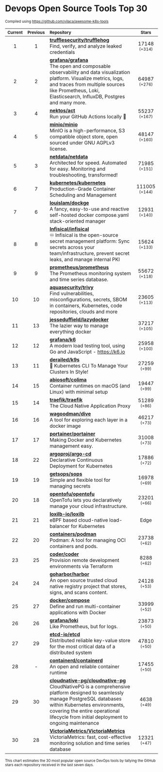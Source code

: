 # Devops Open Source Tools Top 30
<sup>Compiled using https://github.com/vilaca/awesome-k8s-tools</sup>
<div align="center">

|<sub>Current</sub>|<sub>Previous</sub>|<sub>Repository</sub>|<sub>Stars</sub>|
|:---:|:---:|:---|:---:|
|1|1|[**trufflesecurity/trufflehog**](https://github.com/trufflesecurity/trufflehog)<br/>Find, verify, and analyze leaked credentials|17148 <sup>(+314)</sup>|
|2|2|[**grafana/grafana**](https://github.com/grafana/grafana)<br/>The open and composable observability and data visualization platform. Visualize metrics, logs, and traces from multiple sources like Prometheus, Loki, Elasticsearch, InfluxDB, Postgres and many more. |64987 <sup>(+276)</sup>|
|3|4|[**nektos/act**](https://github.com/nektos/act)<br/>Run your GitHub Actions locally 🚀|55237 <sup>(+167)</sup>|
|4|5|[**minio/minio**](https://github.com/minio/minio)<br/>MinIO is a high-performance, S3 compatible object store, open sourced under GNU AGPLv3 license.|48147 <sup>(+160)</sup>|
|5|3|[**netdata/netdata**](https://github.com/netdata/netdata)<br/>Architected for speed. Automated for easy. Monitoring and troubleshooting, transformed!|71985 <sup>(+151)</sup>|
|6|7|[**kubernetes/kubernetes**](https://github.com/kubernetes/kubernetes)<br/>Production-Grade Container Scheduling and Management|111005 <sup>(+144)</sup>|
|7|6|[**louislam/dockge**](https://github.com/louislam/dockge)<br/>A fancy, easy-to-use and reactive self-hosted docker compose.yaml stack-oriented manager|12931 <sup>(+140)</sup>|
|8|8|[**Infisical/infisical**](https://github.com/Infisical/infisical)<br/>♾ Infisical is the open-source secret management platform: Sync secrets across your team/infrastructure, prevent secret leaks, and manage internal PKI|15624 <sup>(+133)</sup>|
|9|9|[**prometheus/prometheus**](https://github.com/prometheus/prometheus)<br/>The Prometheus monitoring system and time series database.|55672 <sup>(+118)</sup>|
|10|10|[**aquasecurity/trivy**](https://github.com/aquasecurity/trivy)<br/>Find vulnerabilities, misconfigurations, secrets, SBOM in containers, Kubernetes, code repositories, clouds and more|23605 <sup>(+113)</sup>|
|11|13|[**jesseduffield/lazydocker**](https://github.com/jesseduffield/lazydocker)<br/>The lazier way to manage everything docker|37217 <sup>(+105)</sup>|
|12|12|[**grafana/k6**](https://github.com/grafana/k6)<br/>A modern load testing tool, using Go and JavaScript - https://k6.io|25958 <sup>(+100)</sup>|
|13|11|[**derailed/k9s**](https://github.com/derailed/k9s)<br/>🐶 Kubernetes CLI To Manage Your Clusters In Style!|27259 <sup>(+99)</sup>|
|14|15|[**abiosoft/colima**](https://github.com/abiosoft/colima)<br/>Container runtimes on macOS (and Linux) with minimal setup|19447 <sup>(+99)</sup>|
|15|14|[**traefik/traefik**](https://github.com/traefik/traefik)<br/>The Cloud Native Application Proxy|51289 <sup>(+86)</sup>|
|16|16|[**wagoodman/dive**](https://github.com/wagoodman/dive)<br/>A tool for exploring each layer in a docker image|46217 <sup>(+73)</sup>|
|17|17|[**portainer/portainer**](https://github.com/portainer/portainer)<br/>Making Docker and Kubernetes management easy.|31008 <sup>(+73)</sup>|
|18|22|[**argoproj/argo-cd**](https://github.com/argoproj/argo-cd)<br/>Declarative Continuous Deployment for Kubernetes|17886 <sup>(+72)</sup>|
|19|19|[**getsops/sops**](https://github.com/getsops/sops)<br/>Simple and flexible tool for managing secrets|16978 <sup>(+69)</sup>|
|20|18|[**opentofu/opentofu**](https://github.com/opentofu/opentofu)<br/>OpenTofu lets you declaratively manage your cloud infrastructure.|23201 <sup>(+66)</sup>|
|21|21|[**loxilb-io/loxilb**](https://github.com/loxilb-io/loxilb)<br/>eBPF based cloud-native load-balancer for Kubernetes|Edge|Telco|IoT|XaaS.|1458 <sup>(+62)</sup>|
|22|20|[**containers/podman**](https://github.com/containers/podman)<br/>Podman: A tool for managing OCI containers and pods.|23738 <sup>(+62)</sup>|
|23|25|[**coder/coder**](https://github.com/coder/coder)<br/>Provision remote development environments via Terraform|8288 <sup>(+62)</sup>|
|24|24|[**goharbor/harbor**](https://github.com/goharbor/harbor)<br/>An open source trusted cloud native registry project that stores, signs, and scans content.|24128 <sup>(+53)</sup>|
|25|27|[**docker/compose**](https://github.com/docker/compose)<br/>Define and run multi-container applications with Docker|33999 <sup>(+52)</sup>|
|26|26|[**grafana/loki**](https://github.com/grafana/loki)<br/>Like Prometheus, but for logs.|23873 <sup>(+50)</sup>|
|27|29|[**etcd-io/etcd**](https://github.com/etcd-io/etcd)<br/>Distributed reliable key-value store for the most critical data of a distributed system|47810 <sup>(+50)</sup>|
|28|-|[**containerd/containerd**](https://github.com/containerd/containerd)<br/>An open and reliable container runtime|17455 <sup>(+50)</sup>|
|29|30|[**cloudnative-pg/cloudnative-pg**](https://github.com/cloudnative-pg/cloudnative-pg)<br/>CloudNativePG is a comprehensive platform designed to seamlessly manage PostgreSQL databases within Kubernetes environments, covering the entire operational lifecycle from initial deployment to ongoing maintenance|4638 <sup>(+49)</sup>|
|30|28|[**VictoriaMetrics/VictoriaMetrics**](https://github.com/VictoriaMetrics/VictoriaMetrics)<br/>VictoriaMetrics: fast, cost-effective monitoring solution and time series database|12321 <sup>(+47)</sup>|


</div>

<sub>This chart estimates the 30 most popular open source DevOps tools by tallying the GitHub stars each repository received in the last seven days.</sub>
